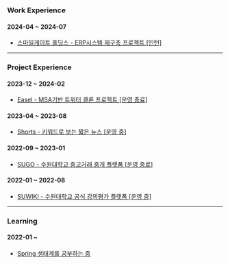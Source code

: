 ### Work Experience

#### 2024-04 ~ 2024-07

- [스마일게이트 홀딩스 - ERP시스템 재구축 프로젝트 [인턴]](https://www.smilegate.com/ko)

---

### Project Experience

#### 2023-12 ~ 2024-02

- [Easel - MSA기반 트위터 클론 프로젝트 [운영 종료]](https://github.com/sgdevcamp2023/palette)

#### 2023-04 ~ 2023-08

- [Shorts - 키워드로 보는 짧은 뉴스 [운영 중]](https://github.com/mash-up-kr/SeeYouAgain_Spring)
  
#### 2022-09 ~ 2023-01

- [SUGO - 수원대학교 중고거래 중개 플랫폼 [운영 종료]](https://github.com/USW-SuGo)

#### 2022-01 ~ 2022-08
- [SUWIKI - 수원대학교 공식 강의평가 플랫폼 [운영 중]](https://github.com/uswLectureEvaluation/SUWIKI-Spring)

---

### Learning

#### 2022-01 ~ 
  
- [Spring 생태계를 공부하는 중](https://k-diger.github.io/)
